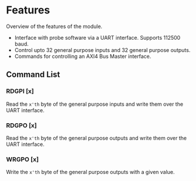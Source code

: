 
# Features

Overview of the features of the module.

- Interface with probe software via a UART interface. Supports 112500 baud.
- Control upto 32 general purpose inputs and 32 general purpose outputs.
- Commands for controlling an AXI4 Bus Master interface.

## Command List

### RDGPI [x]

Read the `x'th` byte of the general purpose inputs and write them over the
UART interface.

### RDGPO [x]

Read the `x'th` byte of the general purpose outputs and write them over the
UART interface.

### WRGPO [x]

Write the `x'th` byte of the general purpose outputs with a given value.


